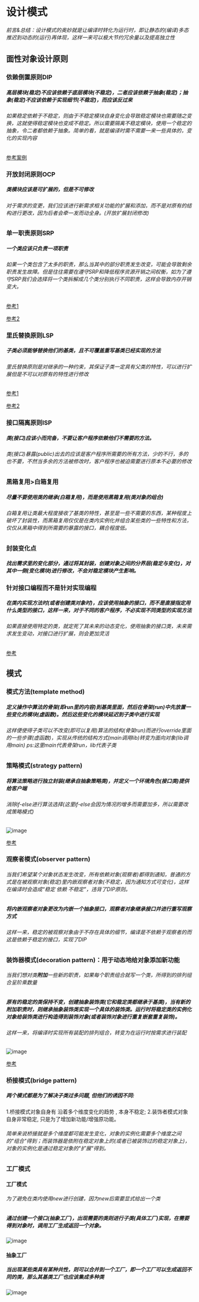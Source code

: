 # 设计模式

###### 前言&总结：设计模式的奥妙就是让编译时转化为运行时，即让静态的(编译)多态推迟到动态的(运行)再体现，这样一来可以极大节约冗余量以及提高独立性

## 面性对象设计原则

### 依赖倒置原则DIP

##### 高层模块(稳定)不应该依赖于底层模块(不稳定)，二者应该依赖于抽象(稳定)；抽象(稳定)不应该依赖于实现细节(不稳定)，而应该反过来

###### 如果稳定依赖于不稳定，则由于不稳定模块自身变化会导致稳定模块也需要随之变换，这就使得稳定模块也变成不稳定。所以需要隔离不稳定模块，使用一个稳定的抽象，令二者都依赖于抽象。简单的看，就是编译时需不需要一来一些具体的，变化的实现内容

[参考案例](https://blog.csdn.net/zxcyblbq/article/details/121554175)

### 开放封闭原则OCP

##### **类模块应该是可扩展的，但是不可修改**

###### 对于需求的变更，我们应该进行新需求相关功能的扩展和添加，而不是对原有的结构进行更改，因为后者会牵一发而动全身。(开放扩展封闭修改)

### 单一职责原则SRP

##### 一个类应该只负责一项职责

###### 如果一个类包含了太多的职责，那么当其中的部分职责发生改变，可能会导致剩余职责发生故障。但是往往需要在遵守SRP和降低程序资源开销之间权衡，如为了遵守SRP我们会选择将一个类拆解成几个类分别执行不同职责，这样会导致内存开销变大。

[参考1](https://www.cnblogs.com/study-everyday/p/6709437.html)

[参考2](https://blog.csdn.net/u011852872/article/details/126134033)

### 里氏替换原则LSP

##### 子类必须能够替换他们的基类，且不可覆盖重写基类已经实现的方法

###### 里氏替换原则是对继承的一种约束，其保证子类一定具有父类的特性，可以进行扩展但是不可以对原有的特性进行修改

[参考1](https://blog.csdn.net/m0_37654408/article/details/105423543)

[参考2](https://blog.csdn.net/u011852872/article/details/126048726)

### 接口隔离原则ISP

##### 类(接口)应该小而完备，不要让客户程序依赖他们不需要的方法。

###### 类(接口)暴露(public)出去的应该是客户程序所需要的所有方法，少的不行，多的也不要，不然当多余的方法被修改时，客户程序也被迫需要进行原本不必要的修改

### 黒箱复用>白箱复用

##### 尽量不要使用类的继承(白箱复用)，而是使用黑箱复用(类对象的组合)

###### 白箱复用让类最大程度接收了基类的特性，甚至是一些不需要的东西，某种程度上破坏了封装性，而黑箱复用仅仅是在类内实例化并组合某些类的一些特性和方法，仅仅从黑箱中得到所需要的暴露的接口，耦合程度低。

### 封装变化点

##### 找出需求里的变化部分，通过将其封装，创建对象之间的分界层(稳定与变化)，对其中一侧(变化模块)进行修改，不会对稳定模块产生影响。

### 针对接口编程而不是针对实现编程

##### 在类内实现方法时(或者创建类对象时)，应该使用抽象的接口，而不是直接指定用什么类型的接口，这样一来，对于不同的客户程序，不必实现不同类型的实现方法
###### 如果直接使用特定的类，就定死了其未来的动态变化，使用抽象的接口类，未来需求发生变动，对接口进行扩展，则会更加灵活
[参考](https://blog.csdn.net/u013518556/article/details/79455638)



## 模式

### 模式方法(template method)

##### 定义操作中算法的骨架(即run里的内容)到基类里面，然后在骨架(run)中先放置一些变化的模块(虚函数)。然后这些变化的模块延迟到子类中进行实现

###### 这样便使得子类可以不改变(即可以复用)算法的结构(骨架run)而进行override里面的一些步骤(虚函数)，实现从传统的结构方式(main调用lib)转变为面向对象(lib调用main)   ps:这里main代表骨架run，lib代表子类

### 策略模式(strategy pattern)

##### 将算法策略进行独立封装(继承自抽象策略类)，并定义一个环境角色(接口类)提供给客户端

###### 消除if-else进行算法选择(这里if-else会因为情况的增多而需要加多，所以需要改成策略模式)

![image](https://github.com/Tor1yung/design-pattern/assets/127203005/0c241ad6-60fa-426f-982b-c43ec045e824)

[参考](https://www.cnblogs.com/xuwujing/p/9954263.html)



### 观察者模式(observer pattern)

###### 当我们希望某个对象状态发生改变，所有依赖对象(观察者)都得到通知，普通的方式是在被观察对象(稳定)里内嵌观察者对象(不稳定，因为通知方式可变化)，这样在编译时会造成“稳定 依赖 不稳定”，违背了DIP原则。

##### 将内嵌观察者对象更改为内嵌一个抽象接口，观察者对象继承接口并进行重写观察方式

###### 这样一来，稳定的被观察对象由于不存在具体的细节，编译是不依赖于观察者的而这是依赖于稳定的接口，实现了DIP



### 装饰器模式(decoration pattern)：用于动态地给对象添加新功能

###### 当我们想对类**附加**一些新的职责，如果每个职责组合就写一个类，所得到的排列组合呈阶乘数量

##### 原有的稳定的类保持不变，创建抽象装饰类(它和稳定类都继承于基类)，当有新的**附加**职责时，则继承抽象装饰类实现一个具体的装饰类。运行时将稳定类的实例化对象给装饰类进行构造得到装饰对象(或者装饰对象进行重复嵌套重复装饰)。

###### 这样一来，将编译时实现所有装配的排列组合，转变为在运行时按需求进行装配

![image](https://github.com/Tor1yung/design-pattern/assets/127203005/cbb0ef19-cece-4438-abdb-22570d69d6ea)

[参考](https://juejin.cn/post/6999268990971281439)

### 桥接模式(bridge pattern)



##### 两个模式都是为了解决子类过多问题, 但他们的诱因不同:
1.桥接模式对象自身有 沿着多个维度变化的趋势 , 本身不稳定;
2.装饰者模式对象自身非常稳定, 只是为了增加新功能/增强原功能。
###### 简单来说桥接就是多个维度都可能发生变化，对象的实例化需要多个维度之间的"组合"得到；而装饰器是依附在稳定对象上的(或者已被装饰过的稳定对象上)，对象的实例化是通过稳定对象的"扩展"得到。

### 工厂模式
#### 工厂模式
###### 为了避免在类内使用new进行创建，因为new后需要显式给出一个类
##### 通过创建一个接口(抽象工厂)，出现需要的类则进行子类(具体工厂)实现，在需要得到对象时，调用工厂生成返回一个对象。
![image](https://github.com/Tor1yung/design-pattern/assets/127203005/89fd1782-dc69-4099-8650-5b34fe099b5f)

#### 抽象工厂
##### 当出现某些类具有某种共性，则可以合并到一个工厂，即一个工厂可以生成返回不同的类，那么其基类工厂也应该集成多种类
![image](https://github.com/Tor1yung/design-pattern/assets/127203005/4122f3e0-3030-4c3a-8d7c-f4807874232d)

